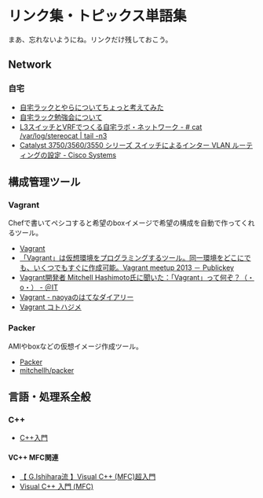 # リンク集・トピックス単語集

まあ、忘れないようにね。リンクだけ残しておこう。

## Network

### 自宅

- [自宅ラックとやらについてちょっと考えてみた](http://www.slideshare.net/stereocat55/70-13777164)
- [自宅ラック勉強会について](http://www.slideshare.net/razzanzhang/ss-12053691)
- [L3スイッチとVRFでつくる自宅ラボ・ネットワーク - # cat /var/log/stereocat | tail -n3](http://d.hatena.ne.jp/stereocat/20120227/1330345903)
- [Catalyst 3750/3560/3550 シリーズ スイッチによるインター VLAN ルーティングの設定 - Cisco Systems](http://www.cisco.com/cisco/web/support/JP/100/1008/1008243_189-j.html)

## 構成管理ツール

### Vagrant

Chefで書いてペシコすると希望のboxイメージで希望の構成を自動で作ってくれるツール。

- [Vagrant](http://www.vagrantup.com/)
- [「Vagrant」は仮想環境をプログラミングするツール。同一環境をどこにでも、いくつでもすぐに作成可能。Vagrant meetup 2013 － Publickey](http://www.publickey1.jp/blog/13/vagrantvagrant_meetup_2013.html)
- [Vagrant開発者 Mitchell Hashimoto氏に聞いた：「Vagrant」って何ぞ？（・o・） - ＠IT](http://www.atmarkit.co.jp/ait/articles/1307/22/news076.html)
- [Vagrant - naoyaのはてなダイアリー](http://d.hatena.ne.jp/naoya/20130205/1360062070)
- [Vagrant コトハジメ](https://gist.github.com/voluntas/5525719)

### Packer

AMIやboxなどの仮想イメージ作成ツール。

- [Packer](http://www.packer.io/)
- [mitchellh/packer](https://github.com/mitchellh/packer)

## 言語・処理系全般

### C++

- [C++入門](http://www.asahi-net.or.jp/~yf8k-kbys/newcpp0.html)

#### VC++ MFC関連

- [【 G.Ishihara流 】Visual C++ (MFC)超入門](http://www.g-ishihara.com/)
- [Visual C++ 入門 (MFC)](http://mail2.nara-edu.ac.jp/~asait/visual_cpp/intro_cpp.htm)
